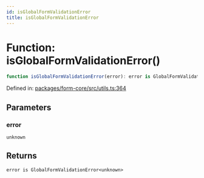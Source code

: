 ```yaml
---
id: isGlobalFormValidationError
title: isGlobalFormValidationError
---
```


<!-- DO NOT EDIT: this page is autogenerated from the type comments -->

# Function: isGlobalFormValidationError()

```ts
function isGlobalFormValidationError(error): error is GlobalFormValidationError<unknown>
```

Defined in: [packages/form-core/src/utils.ts:364](https://github.com/TanStack/form/blob/main/packages/form-core/src/utils.ts#L364)

## Parameters

### error

`unknown`

## Returns

`error is GlobalFormValidationError<unknown>`
